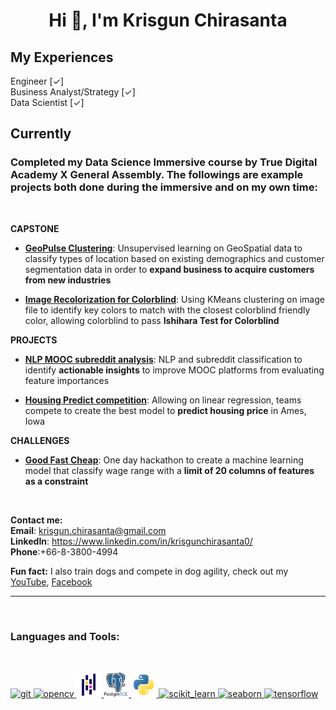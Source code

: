 <h1 align="center">Hi 👋, I'm Krisgun Chirasanta</h1>
<h2 align="left">My Experiences </h2>
Engineer        [&#x2713;]<br>
Business Analyst/Strategy  [&#x2713;]<br>
Data Scientist     [&#x2713;]

<br>
<h2 align="left">Currently </h2>
<h3> Completed my Data Science Immersive course by True Digital Academy X General Assembly. The followings are example projects both done during the immersive and on my own time: </h3>

<br>

**CAPSTONE**
- [**GeoPulse Clustering**](https://github.com/krisgch/dsi_capstone_geospatial_clustering): Unsupervised learning on GeoSpatial data to classify types of location based on existing demographics and customer segmentation data in order to **expand business to acquire customers from new industries**

- [**Image Recolorization for Colorblind**](https://github.com/krisgch/image_recolorization_for_colorblind): Using KMeans clustering on image file to identify key colors to match with the closest colorblind friendly color, allowing colorblind to pass **Ishihara Test for Colorblind**

**PROJECTS** 
- [**NLP MOOC subreddit analysis**](https://github.com/krisgch/dsi_project_nlp): NLP and subreddit classification to identify **actionable insights** to improve MOOC platforms from evaluating feature importances

- [**Housing Predict competition**](https://github.com/krisgch/dsi_project_ames): Allowing on linear regression, teams compete to create the best model to **predict housing price** in Ames, Iowa

**CHALLENGES** 
- [**Good Fast Cheap**](https://github.com/krisgch/dsi_project_good_fast_cheap): One day hackathon to create a machine learning model that classify wage range with a **limit of 20 columns of features as a constraint**

<br>

**Contact me:** <br>
**Email**: krisgun.chirasanta@gmail.com <br>
**LinkedIn**: https://www.linkedin.com/in/krisgunchirasanta0/ <br>
**Phone**:+66-8-3800-4994 <br>

**Fun fact:** I also train dogs and compete in dog agility, check out my [YouTube](https://www.youtube.com/channel/UCSPfJ89aYsRhpDSnZ0vaFCg), [Facebook](https://www.facebook.com/MollieEllaAgility)

---
<br>
<h3 align="left">Languages and Tools:</h3>
<br>

<p align="left"> <a href="https://git-scm.com/" target="_blank" rel="noreferrer"> <img src="https://www.vectorlogo.zone/logos/git-scm/git-scm-icon.svg" alt="git" width="40" height="40"/> </a> <a href="https://opencv.org/" target="_blank" rel="noreferrer"> <img src="https://www.vectorlogo.zone/logos/opencv/opencv-icon.svg" alt="opencv" width="40" height="40"/> </a> <a href="https://pandas.pydata.org/" target="_blank" rel="noreferrer"> <img src="https://raw.githubusercontent.com/devicons/devicon/2ae2a900d2f041da66e950e4d48052658d850630/icons/pandas/pandas-original.svg" alt="pandas" width="40" height="40"/> </a> <a href="https://www.postgresql.org" target="_blank" rel="noreferrer"> <img src="https://raw.githubusercontent.com/devicons/devicon/master/icons/postgresql/postgresql-original-wordmark.svg" alt="postgresql" width="40" height="40"/> </a> <a href="https://www.python.org" target="_blank" rel="noreferrer"> <img src="https://raw.githubusercontent.com/devicons/devicon/master/icons/python/python-original.svg" alt="python" width="40" height="40"/> </a> <a href="https://scikit-learn.org/" target="_blank" rel="noreferrer"> <img src="https://upload.wikimedia.org/wikipedia/commons/0/05/Scikit_learn_logo_small.svg" alt="scikit_learn" width="40" height="40"/> </a> <a href="https://seaborn.pydata.org/" target="_blank" rel="noreferrer"> <img src="https://seaborn.pydata.org/_images/logo-mark-lightbg.svg" alt="seaborn" width="40" height="40"/> </a> <a href="https://www.tensorflow.org" target="_blank" rel="noreferrer"> <img src="https://www.vectorlogo.zone/logos/tensorflow/tensorflow-icon.svg" alt="tensorflow" width="40" height="40"/> </a> </p>
